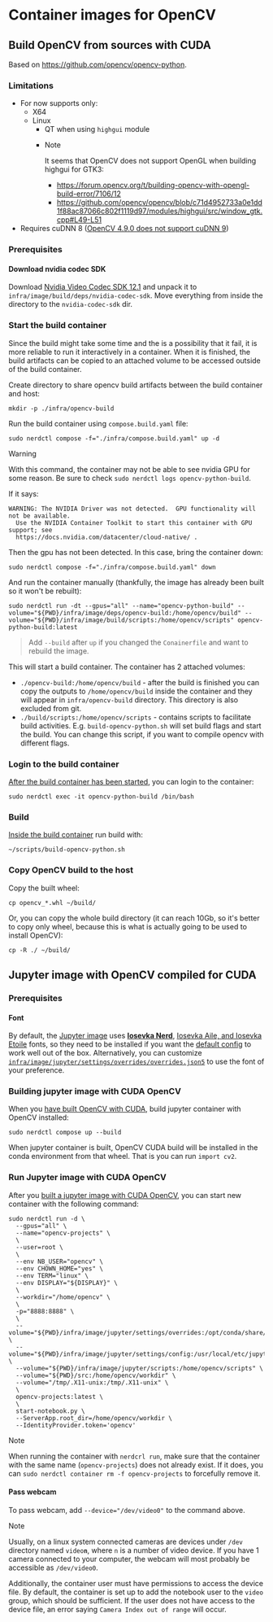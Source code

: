 # Container images for OpenCV

## Build OpenCV from sources with CUDA

Based on https://github.com/opencv/opencv-python.

### Limitations

- For now supports only:
  - X64
  - Linux
    - QT when using `highgui` module
    - > [!NOTE]
      > 
      > It seems that OpenCV does not support OpenGL when building highgui for GTK3:
      > - https://forum.opencv.org/t/building-opencv-with-opengl-build-error/7106/12
      > - https://github.com/opencv/opencv/blob/c71d4952733a0e1dd1f88ac87066c802f1119d97/modules/highgui/src/window_gtk.cpp#L49-L51
- Requires cuDNN 8 ([OpenCV 4.9.0 does not support cuDNN 9](https://github.com/opencv/opencv/issues/24983))

### Prerequisites

#### Download nvidia codec SDK

Download [Nvidia Video Codec SDK 12.1](https://developer.nvidia.com/video-codec-sdk-archive) and unpack it to `infra/image/build/deps/nvidia-codec-sdk`. Move everything from inside the directory to the `nvidia-codec-sdk` dir.

### Start the build container

Since the build might take some time and the is a possibility that it fail, it is more reliable to run it interactively in a container. When it is finished, the build artifacts can be copied to an attached volume to be accessed outside of the build container.

Create directory to share opencv build artifacts between the build container and host:

```shell
mkdir -p ./infra/opencv-build
```

Run the build container using `compose.build.yaml` file:

```shell
sudo nerdctl compose -f="./infra/compose.build.yaml" up -d
```

> [!WARNING]
>
> With this command, the container may not be able to see nvidia GPU for some reason. Be sure to check `sudo nerdctl logs opencv-python-build`.
>
> If it says:
> ```
> WARNING: The NVIDIA Driver was not detected.  GPU functionality will not be available.
>   Use the NVIDIA Container Toolkit to start this container with GPU support; see
>   https://docs.nvidia.com/datacenter/cloud-native/ .
> ```
>
> Then the gpu has not been detected. In this case,
> bring the container down:
> ```shell
> sudo nerdctl compose -f="./infra/compose.build.yaml" down
> ```
> And run the container manually (thankfully, the image has already been built so it won't be rebuilt):
> ```shell
> sudo nerdctl run -dt --gpus="all" --name="opencv-python-build" --volume="${PWD}/infra/image/deps/opencv-build:/home/opencv/build" --volume="${PWD}/infra/image/build/scripts:/home/opencv/scripts" opencv-python-build:latest
> ```

> Add `--build` after `up` if you changed the `Conainerfile` and want to rebuild the image.

This will start a build container. The container has 2 attached volumes:

- `./opencv-build:/home/opencv/build` - after the build is finished you can copy the outputs to `/home/opencv/build` inside the container and they will appear in `infra/opencv-build` directory. This directory is also excluded from git.
- `./build/scripts:/home/opencv/scripts` - contains scripts to facilitate build activities. E.g. `build-opencv-python.sh` will set build flags and start the build. You can change this script, if you want to compile opencv with different flags.

### Login to the build container

[After the build container has been started](#start-the-build-container), you can login to the container:

```shell
sudo nerdctl exec -it opencv-python-build /bin/bash
```

### Build

[Inside the build container](#login-to-the-build-container) run build with:

```shell
~/scripts/build-opencv-python.sh
```

### Copy OpenCV build to the host

Copy the built wheel:

```shell
cp opencv_*.whl ~/build/
```

Or, you can copy the whole build directory (it can reach 10Gb, so it's better to copy only wheel, because this is what is actually going to be used to install OpenCV):

```shell
cp -R ./ ~/build/
```

## Jupyter image with OpenCV compiled for CUDA

### Prerequisites

#### Font

By default, the [Jupyter image](./image/jupyter/Containerfile) uses [**Iosevka Nerd**](https://github.com/ryanoasis/nerd-fonts?tab=readme-ov-file#font-installation), [Iosevka Aile, and Iosevka Etoile](https://github.com/be5invis/Iosevka/releases) fonts, so they need to be installed if you want the [default config](./image/jupyter/settings/overrides/overrides.json5) to work well out of the box. Alternatively, you can customize [`infra/image/jupyter/settings/overrides/overrides.json5`](./image/jupyter/settings/overrides/overrides.json5) to use the font of your preference.

### Building jupyter image with CUDA OpenCV

When you [have built OpenCV with CUDA](#build-opencv-from-sources-with-cuda), build jupyter container with OpenCV installed:

```shell
sudo nerdctl compose up --build
```

When jupyter container is built, OpenCV CUDA build will be installed in the conda environment from that wheel. That is you can run `import cv2`.

### Run Jupyter image with CUDA OpenCV

After you [built a jupyter image with CUDA OpenCV](#building-jupyter-image-with-cuda-opencv), you can start new container with the following command:

```shell
sudo nerdctl run -d \
  --gpus="all" \
  --name="opencv-projects" \
  \
  --user=root \
  \
  --env NB_USER="opencv" \
  --env CHOWN_HOME="yes" \
  --env TERM="linux" \
  --env DISPLAY="${DISPLAY}" \
  \
  --workdir="/home/opencv" \
  \
  -p="8888:8888" \
  \
  --volume="${PWD}/infra/image/jupyter/settings/overrides:/opt/conda/share/jupyter/lab/settings" \
  --volume="${PWD}/infra/image/jupyter/settings/config:/usr/local/etc/jupyter" \
  --volume="${PWD}/infra/image/jupyter/scripts:/home/opencv/scripts" \
  --volume="${PWD}/src:/home/opencv/workdir" \
  --volume="/tmp/.X11-unix:/tmp/.X11-unix" \
  \
  opencv-projects:latest \
  \
  start-notebook.py \
  --ServerApp.root_dir=/home/opencv/workdir \
  --IdentityProvider.token='opencv'
```

> [!NOTE]
>
> When running the container with `nerdcrl run`, make sure that the container with the same name (`opencv-projects`) does not already exist. If it does, you can `sudo nerdctl container rm -f opencv-projects` to forcefully remove it.

#### Pass webcam

To pass webcam, add `--device="/dev/video0"` to the command above.

> [!NOTE]
>
> Usually, on a linux system connected cameras are devices under `/dev` directory named `video`**`n`**, where `n` is a number of video device. If you have 1 camera connected to your computer, the webcam will most probably be accessible as `/dev/video0`.
>
> Additionally, the container user must have permissions to access the device file. By default, the container is set up to add the notebook user to the `video` group, which should be sufficient. If the user does not have access to the device file, an error saying `Camera Index out of range` will occur.
